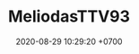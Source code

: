 ---
layout: 
permalink: /team/:title.html
categories: bits
maincover: /assets/avatars/male1.webp
tickets: 5
date: 2020-08-29 10:29:20 +0700
title: MeliodasTTV93
tag: johto042024
color: black
puntosLJ202404: 12
grupo: sur
background: '#F16C38'
cover: /assets/backCard.png
team: DRAGONFLIES GAMING DIAMOND
ID: DFS
p2: DFS DMD
pp2: MBO
p3: DFS DMD
pp3: LAST BREATH
p7:  DFS DMD
pp7: SOJ
p8:  DFS DMD
pp8: T. SATISFACTION
p9:  DFS DMD
r9: 0
bg9: bg-danger
rr9: 3
pp9: S. VANGUARD
rango: BITS
---
